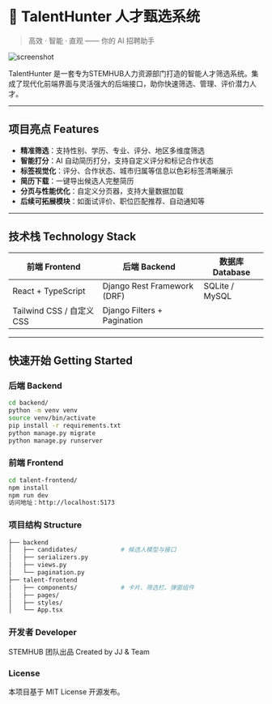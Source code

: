 # 🚀 TalentHunter 人才甄选系统

> 高效 · 智能 · 直观 —— 你的 AI 招聘助手

![screenshot](./public/banner.png)

TalentHunter 是一套专为STEMHUB人力资源部门打造的智能人才筛选系统。集成了现代化前端界面与灵活强大的后端接口，助你快速筛选、管理、评价潜力人才。

---

## 项目亮点 Features

- **精准筛选**：支持性别、学历、专业、评分、地区多维度筛选
- **智能打分**：AI 自动简历打分，支持自定义评分和标记合作状态
- **标签视觉化**：评分、合作状态、城市归属等信息以色彩标签清晰展示
- **简历下载**：一键导出候选人完整简历
- **分页与性能优化**：自定义分页器，支持大量数据加载
- **后续可拓展模块**：如面试评价、职位匹配推荐、自动通知等

---

## 技术栈 Technology Stack

| 前端 Frontend     | 后端 Backend       | 数据库 Database   |
|-------------------|---------------------|--------------------|
| React + TypeScript| Django Rest Framework (DRF) | SQLite / MySQL     |
| Tailwind CSS / 自定义 CSS | Django Filters + Pagination |                    |

---

## 快速开始 Getting Started

### 后端 Backend

```bash
cd backend/
python -m venv venv
source venv/bin/activate
pip install -r requirements.txt
python manage.py migrate
python manage.py runserver
```

### 前端 Frontend
```bash
cd talent-frontend/
npm install
npm run dev
访问地址：http://localhost:5173
```

### 项目结构 Structure
```bash
├── backend
│   ├── candidates/            # 候选人模型与接口
│   ├── serializers.py
│   ├── views.py
│   └── pagination.py
├── talent-frontend
│   ├── components/            # 卡片、筛选栏、弹窗组件
│   ├── pages/
│   ├── styles/
│   └── App.tsx
```


### 开发者 Developer
STEMHUB 团队出品
Created by JJ & Team


### License
本项目基于 MIT License 开源发布。

